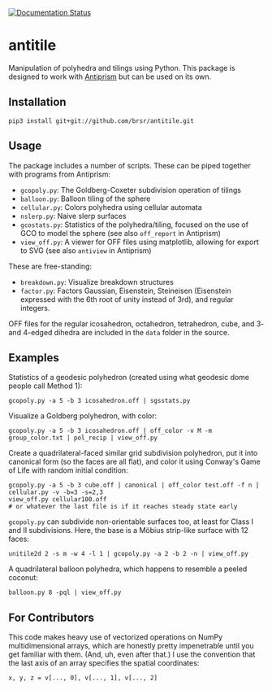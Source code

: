 [![Documentation Status](https://readthedocs.org/projects/antitile/badge/?version=latest)](http://antitile.readthedocs.io/en/latest/?badge=latest)

# antitile
Manipulation of polyhedra and tilings using Python. This package is designed to work with [Antiprism](https://github.com/antiprism/antiprism) but can be used on its own.

## Installation

    pip3 install git+git://github.com/brsr/antitile.git

## Usage
The package includes a number of scripts. These can be piped together with programs from Antiprism:
* `gcopoly.py`: The Goldberg-Coxeter subdivision operation of tilings
* `balloon.py`: Balloon tiling of the sphere
* `cellular.py`: Colors polyhedra using cellular automata
* `nslerp.py`: Naive slerp surfaces
* `gcostats.py`: Statistics of the polyhedra/tiling, focused on the use of GCO to model the sphere (see also `off_report` in Antiprism)
* `view_off.py`: A viewer for OFF files using matplotlib, allowing for export to SVG (see also `antiview` in Antiprism)

These are free-standing:
* `breakdown.py`: Visualize breakdown structures
* `factor.py`: Factors Gaussian, Eisenstein, Steineisen (Eisenstein expressed with the 6th root of unity instead of 3rd), and regular integers.

OFF files for the regular icosahedron, octahedron, tetrahedron, cube, and 3- and 4-edged dihedra are included in the `data` folder in the source.

## Examples
Statistics of a geodesic polyhedron (created using what geodesic dome people call Method 1):

    gcopoly.py -a 5 -b 3 icosahedron.off | sgsstats.py

Visualize a Goldberg polyhedron, with color:

    gcopoly.py -a 5 -b 3 icosahedron.off | off_color -v M -m group_color.txt | pol_recip | view_off.py

Create a quadrilateral-faced similar grid subdivision polyhedron, put it into canonical form (so the faces are all flat), and color it using Conway's Game of Life with random initial condition:

	gcopoly.py -a 5 -b 3 cube.off | canonical | off_color test.off -f n | cellular.py -v -b=3 -s=2,3
	view_off.py cellular100.off 
	# or whatever the last file is if it reaches steady state early

`gcopoly.py` can subdivide non-orientable surfaces too, at least for Class I and II subdivisions. Here, the base is a Möbius strip-like surface with 12 faces:

	unitile2d 2 -s m -w 4 -l 1 | gcopoly.py -a 2 -b 2 -n | view_off.py	
	
A quadrilateral balloon polyhedra, which happens to resemble a peeled coconut:

    balloon.py 8 -pql | view_off.py

## For Contributors
This code makes heavy use of vectorized operations on NumPy multidimensional arrays, which are honestly pretty impenetrable until you get familiar with them. (And, uh, even after that.) I use the convention that the last axis of an array specifies the spatial coordinates:

    x, y, z = v[..., 0], v[..., 1], v[..., 2]
